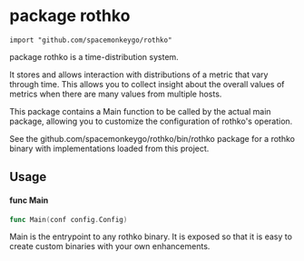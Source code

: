 # package rothko

`import "github.com/spacemonkeygo/rothko"`

package rothko is a time-distribution system.

It stores and allows interaction with distributions of a metric that vary
through time. This allows you to collect insight about the overall values of
metrics when there are many values from multiple hosts.

This package contains a Main function to be called by the actual main package,
allowing you to customize the configuration of rothko's operation.

See the github.com/spacemonkeygo/rothko/bin/rothko package for a rothko binary
with implementations loaded from this project.

## Usage

#### func  Main

```go
func Main(conf config.Config)
```
Main is the entrypoint to any rothko binary. It is exposed so that it is easy to
create custom binaries with your own enhancements.
